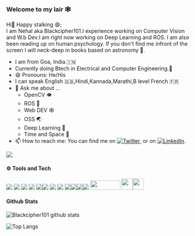 ### Welcome to my lair 🕸️

Hi:wave: Happy stalking 😄;<br>
I am Nehal aka Blackcipher101.I experience working on Computer Vision and W.b Dev.I am right now working on Deep Learning and ROS. I am also been reading up on 
human psychology. If you don't find me infront of the screen I will neck-deep in books based on astronomy :satellite:.


- I am from Goa, India.:india:
- Currently doing Btech in Electrical and Computer Engineering.:school:
- 😄 Pronouns: He/His
- I can speak English :uk:,Hindi,Kannada,Marathi,B level French :fr:
- 💬 Ask me about ...
    - OpenCV :eye:
    - ROS :robot:
    - Web DEV :spider_web:
    - OSS :earth_asia:
    - Deep Learning :brain:
    - Time and Space :milky_way:
- 📫 How to reach me: 
You can find me on [![Twitter][1.2]][1], or on [![LinkedIn][2.2]][2].

<!-- Icons -->

[1.2]: http://i.imgur.com/wWzX9uB.png (twitter icon without padding)
[2.2]: https://raw.githubusercontent.com/MartinHeinz/MartinHeinz/master/linkedin-3-16.png (LinkedIn icon without padding)

<!-- Links to your social media accounts -->

[1]: https://twitter.com/NevleNehal
[2]: https://www.linkedin.com/in/nehalnevle/
![](https://komarev.com/ghpvc/?username=Blackcipher101)
#### :gear: Tools and Tech 


![](https://img.shields.io/badge/Linux-OS-informational?style=flat&logo=linux-mint&logoColor=white&color=2bbc8a) ![](https://img.shields.io/badge/Raspberry-Hardware-informational?style=flat&logo=raspberry-pi&logoColor=white&color=2bbc8a) ![](https://img.shields.io/badge/atom-editor-informational?style=flat&logo=atom&logoColor=white&color=2bbc8a) ![](https://img.shields.io/badge/Django-Backend-informational?style=flat&logo=djangologoColor=white&color=2bbc8a)
![](https://img.shields.io/badge/Javascript-Front-informational?style=flat&logo=Javascript&logoColor=white&color=2bbc8a)![](https://img.shields.io/badge/CSS3-Frontend-informational?style=flat&logo=CSS&logoColor=white&color=2bbc8a) ![](https://img.shields.io/badge/C++-Lang-informational?style=flat&logo=C++logoColor=white&color=2bbc8a) ![](https://img.shields.io/badge/Python-Lang-informational?style=flat&logo=pythonlogoColor=white&color=2bbc8a)
![](https://img.shields.io/badge/C-Lang-informational?style=flat&logo=ClogoColor=white&color=2bbc8a)![](https://img.shields.io/badge/SQL-Database-informational?style=flat&logo=SQLitelogoColor=white&color=2bbc8a)![](https://img.shields.io/badge/Ardunio-Hardware-informational?style=flat&logo=arduniologoColor=white&color=2bbc8a)![](https://img.shields.io/badge/Blender-Tools-informational?style=flat&logo=blenderlogoColor=white&color=2bbc8a)
<img src="https://github.com/ros-infrastructure/artwork/blob/master/ros_logo.svg" height="25px" width="80px"> <img src="https://github.com/fkromer/awesome-gazebo/blob/master/gazebo_icon.svg" height="30px" width="30px"><img src="https://upload.wikimedia.org/wikipedia/commons/thumb/3/32/OpenCV_Logo_with_text_svg_version.svg/487px-OpenCV_Logo_with_text_svg_version.svg.png" height="30px" width="30px">

#### Github Stats

![Blackcipher101 github stats](https://github-readme-stats.vercel.app/api?username=Blackcipher101&count_private=true&show_icons=true&theme=tokyonight)

![Top Langs](https://github-readme-stats.vercel.app/api/top-langs/?username=Blackcipher101&layout=compact&count_private=true&show_icons=true&theme=tokyonight)
